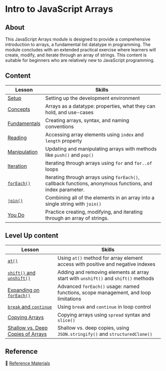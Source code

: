 <h1>
  <span class="prefix"></span>
  <span class="headline">Intro to JavaScript Arrays</span>
</h1>

## About

This JavaScript Arrays module is designed to provide a comprehensive introduction to arrays, a fundamental list datatype in programming. The module concludes with an extended practical exercise where learners will create, modify, and iterate through an array of strings. This content is suitable for beginners who are relatively new to JavaScript programming.

## Content

| Lesson                                    | Skills                                                                                                    |
| ----------------------------------------- | --------------------------------------------------------------------------------------------------------- |
| [Setup](./setup/README.md)               | Setting up the development environment                                                                    |
| [Concepts](./concepts/README.md)         | Arrays as a datatype: properties, what they can hold, and use-cases                                       |
| [Fundamentals](./fundamentals/README.md) | Creating arrays, syntax, and naming conventions                                                           |
| [Reading](./reading/README.md)           | Accessing array elements using `index` and `length` property                                              |
| [Manipulation](./manipulation/README.md) | Updating and manipulating arrays with methods like `push()` and `pop()`                                   |
| [Iteration](./iteration/README.md)       | Iterating through arrays using `for` and `for..of` loops                                                 |
| [`forEach()`](./forEach/README.md)       | Iterating through arrays using `forEach()`, callback functions, anonymous functions, and index parameter. |
| [`join()`](./join/README.md)             | Combining all of the elements in an array into a single string with `join()`                              |
| [You Do](./you-do/README.md)             | Practice creating, modifying, and iterating through an array of strings.                                  |

## Level Up content

| Lesson                                                            | Skills                                                                              |
| ----------------------------------------------------------------- | ----------------------------------------------------------------------------------- |
| [`at()`](./at/README.md)                                         | Using `at()` method for array element access with positive and negative indexes     |
| [`shift()` and `unshift()`](./shift-unshift/README.md)           | Adding and removing elements at array start with `unshift()` and `shift()` methods  |
| [Expanding on `forEach()`](./expanding-on-forEach/README.md)     | Advanced `forEach()` usage: named functions, scope management, and loop limitations |
| [`break` and `continue`](./break-and-continue/README.md)         | Using `break` and `continue` in loop control                                        |
| [Copying Arrays](./copying-arrays/README.md)                     | Copying arrays using `spread` syntax and `slice()`                                  |
| [Shallow vs. Deep Copies of Arrays](./shallow-vs-deep/README.md) | Shallow vs. deep copies, using `JSON.stringify()` and `structuredClone()`           |

## Reference

📖 [Reference Materials](./references/README.md)
